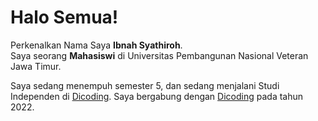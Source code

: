 # Halo Semua!
Perkenalkan Nama Saya **Ibnah Syathiroh**.\
Saya seorang **Mahasiswi** di Universitas Pembangunan Nasional Veteran Jawa Timur.

Saya sedang menempuh semester 5, dan sedang menjalani Studi Independen di [Dicoding](https://www.dicoding.com/).
Saya bergabung dengan [Dicoding](https://www.dicoding.com/) pada tahun 2022.
